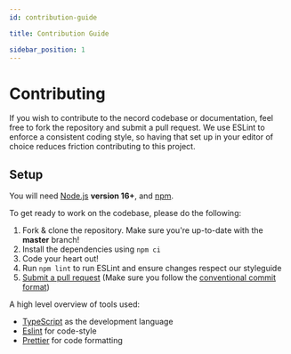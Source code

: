```yaml
---
id: contribution-guide

title: Contribution Guide

sidebar_position: 1
---
```

# Contributing

If you wish to contribute to the necord codebase or documentation, feel free to fork the repository and submit a
pull request. We use ESLint to enforce a consistent coding style, so having that set up in your editor of choice
reduces friction contributing to this project.

## Setup

You will need [Node.js](http://nodejs.org) **version 16+**, and [npm](https://www.npmjs.com/).

To get ready to work on the codebase, please do the following:

1. Fork & clone the repository. Make sure you're up-to-date with the **master** branch!
2. Install the dependencies using `npm ci`
3. Code your heart out!
4. Run `npm lint` to run ESLint and ensure changes respect our styleguide
5. [Submit a pull request](https://github.com/SocketSomeone/necord/compare) (Make sure you follow the [conventional commit format](https://github.com/SocketSomeone/necord/blob/main/.github/COMMIT_CONVENTION.md))

A high level overview of tools used:

- [TypeScript](https://www.typescriptlang.org/) as the development language
- [Eslint](https://eslint.org/) for code-style
- [Prettier](https://prettier.io/) for code formatting
